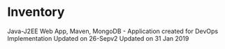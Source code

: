 # Inventory
 Java-J2EE Web App, Maven, MongoDB - Application created for DevOps Implementation
Updated on 26-Sepv2
Updated on 31 Jan 2019